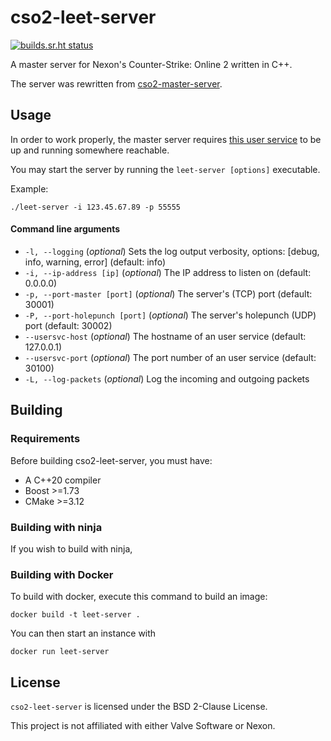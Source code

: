 # cso2-leet-server

[![builds.sr.ht status](https://builds.sr.ht/~leite/cso2-leet-server/commits/alpine-gcc.yml.svg)](https://builds.sr.ht/~leite/cso2-leet-server/commits/alpine-gcc.yml)

A master server for Nexon's Counter-Strike: Online 2 written in C++.

The server was rewritten from [cso2-master-server](https://github.com/L-Leite/cso2-master-server).

## Usage

In order to work properly, the master server requires [this user service](https://github.com/L-Leite/cso2-users-service) to be up and running somewhere reachable.

You may start the server by running the `leet-server [options]` executable.

Example:

```
./leet-server -i 123.45.67.89 -p 55555
```

#### Command line arguments

- `-l, --logging` (_optional_) Sets the log output verbosity, options: [debug, info, warning, error] (default: info)
- `-i, --ip-address [ip]` (_optional_) The IP address to listen on (default: 0.0.0.0)
- `-p, --port-master [port]` (_optional_) The server's (TCP) port (default: 30001)
- `-P, --port-holepunch [port]` (_optional_) The server's holepunch (UDP) port (default: 30002)
- `--usersvc-host` (_optional_) The hostname of an user service (default: 127.0.0.1)
- `--usersvc-port` (_optional_) The port number of an user service (default: 30100)
- `-L, --log-packets` (_optional_) Log the incoming and outgoing packets

## Building

### Requirements

Before building cso2-leet-server, you must have:

- A C++20 compiler
- Boost >=1.73
- CMake >=3.12

### Building with ninja

If you wish to build with ninja,

### Building with Docker

To build with docker, execute this command to build an image:

```
docker build -t leet-server .
```

You can then start an instance with

```
docker run leet-server
```

## License

`cso2-leet-server` is licensed under the BSD 2-Clause License.

This project is not affiliated with either Valve Software or Nexon.
